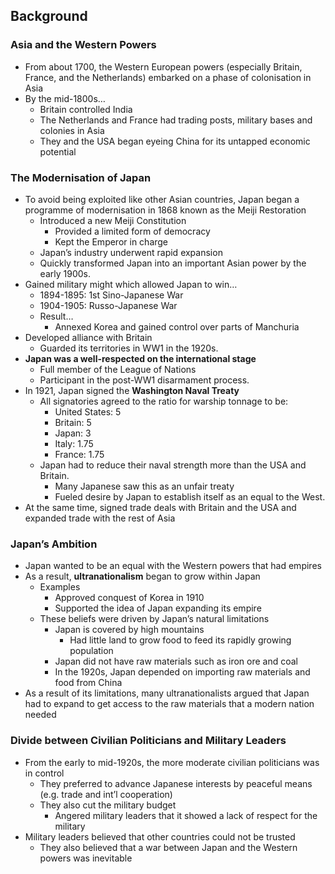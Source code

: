 ## Background

### Asia and the Western Powers

- From about 1700, the Western European powers (especially Britain, France, and the Netherlands) embarked on a phase of colonisation in Asia
- By the mid-1800s…
    - Britain controlled India
    - The Netherlands and France had trading posts, military bases and colonies in Asia
    - They and the USA began eyeing China for its untapped economic potential

### The Modernisation of Japan

- To avoid being exploited like other Asian countries, Japan began a programme of modernisation in 1868 known as the Meiji Restoration
    - Introduced a new Meiji Constitution
        - Provided a limited form of democracy
        - Kept the Emperor in charge
    - Japan’s industry underwent rapid expansion
    - Quickly transformed Japan into an important Asian power by the early 1900s.
- Gained military might which allowed Japan to win…
    - 1894-1895: 1st Sino-Japanese War
    - 1904-1905: Russo-Japanese War
    - Result…
        - Annexed Korea and gained control over parts of Manchuria
- Developed alliance with Britain
    - Guarded its territories in WW1 in the 1920s.
- **Japan was a well-respected on the international stage**
    - Full member of the League of Nations
    - Participant in the post-WW1 disarmament process.
- In 1921, Japan signed the **Washington Naval Treaty**
    - All signatories agreed to the ratio for warship tonnage to be:
        - United States: 5
        - Britain: 5
        - Japan: 3
        - Italy: 1.75
        - France: 1.75
    - Japan had to reduce their naval strength more than the USA and Britain.
        - Many Japanese saw this as an unfair treaty
        - Fueled desire by Japan to establish itself as an equal to the West.
- At the same time, signed trade deals with Britain and the USA and expanded trade with the rest of Asia

### Japan’s Ambition

- Japan wanted to be an equal with the Western powers that had empires
- As a result, **ultranationalism** began to grow within Japan
    - Examples
        - Approved conquest of Korea in 1910
        - Supported the idea of Japan expanding its empire
    - These beliefs were driven by Japan’s natural limitations
        - Japan is covered by high mountains
            - Had little land to grow food to feed its rapidly growing population
        - Japan did not have raw materials such as iron ore and coal
        - In the 1920s, Japan depended on importing raw materials and food from China
- As a result of its limitations, many ultranationalists argued that Japan had to expand to get access to the raw materials that a modern nation needed

### Divide between Civilian Politicians and Military Leaders

- From the early to mid-1920s, the more moderate civilian politicians was in control
    - They preferred to advance Japanese interests by peaceful means (e.g. trade and int’l cooperation)
    - They also cut the military budget
        - Angered military leaders that it showed a lack of respect for the military
- Military leaders believed that other countries could not be trusted
    - They also believed that a war between Japan and the Western powers was inevitable

